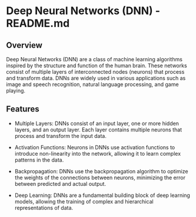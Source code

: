 Deep Neural Networks (DNN) - README.md
======================================

Overview
--------

Deep Neural Networks (DNN) are a class of machine learning algorithms inspired by the structure and function of the human brain. These networks consist of multiple layers of interconnected nodes (neurons) that process and transform data. DNNs are widely used in various applications such as image and speech recognition, natural language processing, and game playing.

Features
--------

-   Multiple Layers: DNNs consist of an input layer, one or more hidden layers, and an output layer. Each layer contains multiple neurons that process and transform the input data.

-   Activation Functions: Neurons in DNNs use activation functions to introduce non-linearity into the network, allowing it to learn complex patterns in the data.

-   Backpropagation: DNNs use the backpropagation algorithm to optimize the weights of the connections between neurons, minimizing the error between predicted and actual output.

-   Deep Learning: DNNs are a fundamental building block of deep learning models, allowing the training of complex and hierarchical representations of data.
